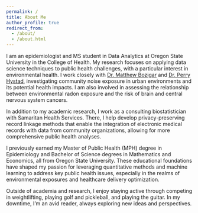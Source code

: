 ```yaml
---
permalink: /
title: About Me
author_profile: true
redirect_from: 
  - /about/
  - /about.html
---
```


I am an epidemiologist and MS student in Data Analytics at Oregon State University in the College of Health. My research focuses on applying data science techniques to public health challenges, with a particular interest in environmental health. I work closely with [Dr. Matthew Bozigar](https://health.oregonstate.edu/directory/matthew-bozigar) and [Dr. Perry Hystad](https://health.oregonstate.edu/directory/perry-hystad), investigating community noise exposure in urban environments and its potential health impacts. I am also involved in assessing the relationship between environmental radon exposure and the risk of brain and central nervous system cancers.

In addition to my academic research, I work as a consulting biostatistician with Samaritan Health Services. There, I help develop privacy-preserving record linkage methods that enable the integration of electronic medical records with data from community organizations, allowing for more comprehensive public health analyses.

I previously earned my Master of Public Health (MPH) degree in Epidemiology and Bachelor of Science degrees in Mathematics and Economics, all from Oregon State University. These educational foundations have shaped my passion for leveraging quantitative methods and machine learning to address key public health issues, especially in the realms of environmental exposures and healthcare delivery optimization.

Outside of academia and research, I enjoy staying active through competing in weightlifting, playing golf and pickleball, and playing the guitar. In my downtime, I’m an avid reader, always exploring new ideas and perspectives.
